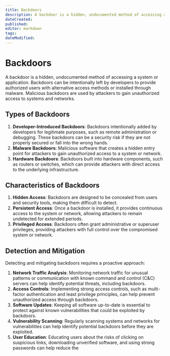 ```yaml
---
title: Backdoors
description: A backdoor is a hidden, undocumented method of accessing a system or application. Backdoors can be intentionally left by developers to provide authorized users with alternative access methods or installed through malware. Malicious backdoors are used by attackers to gain unauthorized access to systems and networks.
dateCreated: 
published: 
editor: markdown
tags: 
dateModified: 
---
```

# Backdoors

A backdoor is a hidden, undocumented method of accessing a system or application. Backdoors can be intentionally left by developers to provide authorized users with alternative access methods or installed through malware. Malicious backdoors are used by attackers to gain unauthorized access to systems and networks.

## Types of Backdoors

1. **Developer-Introduced Backdoors**: Backdoors intentionally added by developers for legitimate purposes, such as remote administration or debugging. These backdoors can be a security risk if they are not properly secured or fall into the wrong hands.
2. **Malware Backdoors**: Malicious software that creates a hidden entry point for attackers to gain unauthorized access to a system or network.
3. **Hardware Backdoors**: Backdoors built into hardware components, such as routers or switches, which can provide attackers with direct access to the underlying infrastructure.

## Characteristics of Backdoors

1. **Hidden Access**: Backdoors are designed to be concealed from users and security tools, making them difficult to detect.
2. **Persistent Access**: Once a backdoor is installed, it provides continuous access to the system or network, allowing attackers to remain undetected for extended periods.
3. **Privileged Access**: Backdoors often grant administrative or superuser privileges, providing attackers with full control over the compromised system or network.

## Detection and Mitigation

Detecting and mitigating backdoors requires a proactive approach:

1. **Network Traffic Analysis**: Monitoring network traffic for unusual patterns or communication with known command and control (C&C) servers can help identify potential threats, including backdoors.
2. **Access Controls**: Implementing strong access controls, such as multi-factor authentication and least privilege principles, can help prevent unauthorized access through backdoors.
3. **Software Updates**: Keeping all software up-to-date is essential to protect against known vulnerabilities that could be exploited by backdoors.
4. **Vulnerability Scanning**: Regularly scanning systems and networks for vulnerabilities can help identify potential backdoors before they are exploited.
5. **User Education**: Educating users about the risks of clicking on suspicious links, downloading unverified software, and using strong passwords can help reduce the
